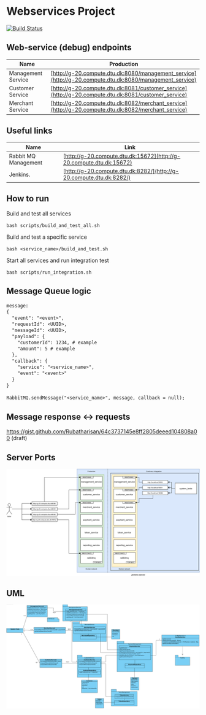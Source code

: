 # Webservices Project
[![Build Status](http://g-20.compute.dtu.dk:8282/buildStatus/icon?job=DTUPay-CI_CD&build=0&subject=CI/CD)](http://g-20.compute.dtu.dk:8282/job/DTUPay-CI_CD/lastBuild/)

## Web-service (debug) endpoints
| Name                 | Production                                                                                               |
|----------------------|----------------------------------------------------------------------------------------------------------|
| Management Service   | [http://g-20.compute.dtu.dk:8080/management_service](http://g-20.compute.dtu.dk:8080/management_service) |
| Customer Service     | [http://g-20.compute.dtu.dk:8081/customer_service](http://g-20.compute.dtu.dk:8081/customer_service)     |
| Merchant Service     | [http://g-20.compute.dtu.dk:8082/merchant_service](http://g-20.compute.dtu.dk:8082/merchant_service)     |

## Useful links
| Name                 | Link                                                                                                     |
|----------------------|----------------------------------------------------------------------------------------------------------|
| Rabbit MQ Management | [http://g-20.compute.dtu.dk:15672](http://g-20.compute.dtu.dk:15672)                                     |
| Jenkins.             | [http://g-20.compute.dtu.dk:8282/](http://g-20.compute.dtu.dk:8282/)                                     |

## How to run
Build and test all services
```
bash scripts/build_and_test_all.sh
```

Build and test a specific service
```
bash <service_name>/build_and_test.sh
```

Start all services and run integration test
```
bash scripts/run_integration.sh
```

## Message Queue logic
```
message:
{
  "event": "<event>",
  "requestId": <UUID>,
  "messageId": <UUID>,
  "payload": {
    "customerId": 1234, # example
    "amount": 5 # example
  },
  "callback": {
    "service": "<service_name>",
    "event": "<event>"
  }
}

RabbitMQ.sendMessage("<service_name>", message, callback = null);
```
## Message response <-> requests
https://gist.github.com/Rubatharisan/64c3737145e8ff2805deeed104808a00 (draft)

## Server Ports
![Ports](docs/ports.png)


## UML
![UML Diagram](docs/UML.png)
